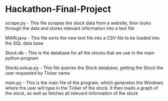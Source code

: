 # Hackathon-Final-Project

scrape.py - This file scrapes the stock data from a website, then looks through the data and stores relevant information into a text file

MAIN.java - This file sorts the new text file into a CSV file to be loaded into the SQL data base

Stock.db - This is the database for all the stocks that we use in the main python program

StockLookup.py - This file queries the Stock database, getting the Stock the user requested by Ticker name

main.py - This is the main file of the program, which generates the Windows where the user will type in the Ticker of the stock. It then loads a graph of the stock, as well as fetches        all relevant information of the stock
